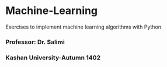 # Machine-Learning
Exercises to implement machine learning algorithms with Python
### Professor: Dr. Salimi
### Kashan University-Autumn 1402
